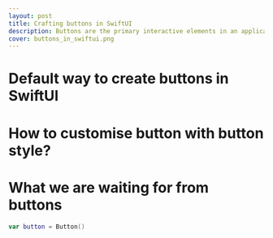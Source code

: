 ```yaml
---
layout: post
title: Crafting buttons in SwiftUI
description: Buttons are the primary interactive elements in an application. They are a key way to understand your users' needs. Let's create responsive and easy-to-use buttons.
cover: buttons_in_swiftui.png
---
```


# Default way to create buttons in SwiftUI

# How to customise button with button style?

# What we are waiting for from buttons
``` swift
var button = Button()
```